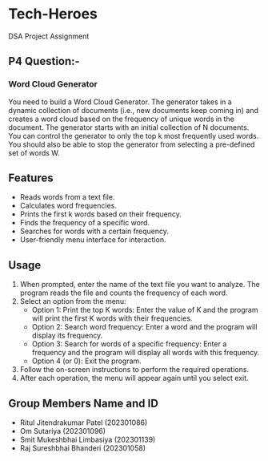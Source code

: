 # Tech-Heroes
DSA Project Assignment
## P4 Question:-
### Word Cloud Generator
You need to build a Word Cloud Generator. The generator takes in a dynamic collection of documents (i.e., new documents keep coming in) and creates a word cloud based on the frequency of unique words in the document. The generator starts with an initial collection of N documents. You can control the generator to only the top k most frequently used words. You should also be able to stop the generator from selecting a pre-defined set of words W. 
## Features
- Reads words from a text file.
- Calculates word frequencies.
- Prints the first k words based on their frequency.
- Finds the frequency of a specific word.
- Searches for words with a certain frequency.
- User-friendly menu interface for interaction. 
## Usage
1. When prompted, enter the name of the text file you want to analyze. The program reads the file and counts the frequency of each word.
2. Select an option from the menu:
   - Option 1: Print the top K words: Enter the value of K and the program will print the first K words with their frequencies.
   - Option 2: Search word frequency: Enter a word and the program will display its frequency.
   - Option 3: Search for words of a specific frequency: Enter a frequency and the program will display all words with this frequency.
   - Option 4 (or 0): Exit the program.
3. Follow the on-screen instructions to perform the required operations.
4. After each operation, the menu will appear again until you select exit.
##  Group Members Name and ID
  - Ritul Jitendrakumar Patel (202301086)<br />
  - Om Sutariya (202301096)<br />
  - Smit Mukeshbhai Limbasiya (202301139)<br />
  - Raj Sureshbhai Bhanderi (202301058)<br />